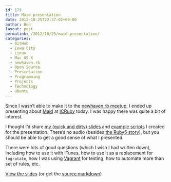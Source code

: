 ```yaml
---
id: 179
title: Maid presentation
date: 2012-10-25T22:37:02+00:00
author: Ben
layout: post
permalink: /2012/10/25/maid-presentation/
categories:
  - GitHub
  - Iowa City
  - Linux
  - Mac OS X
  - newhaven.rb
  - Open Source
  - Presentation
  - Programming
  - Projects
  - Technology
  - Ubuntu
---
```

Since I wasn&#8217;t able to make it to the [newhaven.rb meetup](http://www.meetup.com/newhavenrb/events/86235652/), I ended up presenting about [Maid](https://github.com/benjaminoakes/maid) at [ICRuby](http://icruby.org) today. I was happy there was quite a bit of interest.

I thought I&#8217;d share [my (quick and dirty) slides](http://media.benjaminoakes.com/2012/10-25-maid-presentation.html) and [example scripts](https://github.com/benjaminoakes/maid-example) I created for the presentation. There&#8217;s no audio (besides [the Ruby5 story](http://ruby5.envylabs.com/episodes/306-episode-302-august-31st-2012)), but you should be able to get a good sense of what I presented.

There were lots of good questions (which I wish I had written down), including how to use it with iTunes, how to use it as a replacement for `logrotate`, how I was using [Vagrant](http://vagrantup.com) for testing, how to automate more than set of rules, etc.

[View the slides](http://media.benjaminoakes.com/2012/10-25-maid-presentation.html) (or get the [source markdown](https://github.com/benjaminoakes/maid/wiki/presentation))